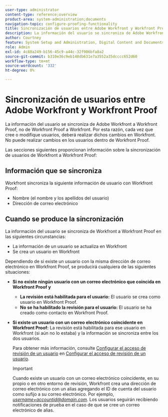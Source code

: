 ```yaml
---
user-type: administrator
content-type: reference;overview
product-area: system-administration;documents
navigation-topic: configure-proofing-functionality
title: Sincronización de usuarios entre Adobe Workfront y Workfront Proof
description: La información del usuario se sincroniza de Adobe Workfront a Workfront Proof, no de Workfront Proof a Workfront. Por esta razón, cada vez que cree o modifique usuarios, deberá realizar dichos cambios en Workfront. No puede realizar cambios en los usuarios dentro de Workfront Proof.
author: Courtney
feature: System Setup and Administration, Digital Content and Documents
role: Admin
exl-id: 4c88a249-b156-45c9-a44c-32f906bfa8a2
source-git-commit: b310e36c9eb148db631e7a3552a35dcccc652d60
workflow-type: tm+mt
source-wordcount: '332'
ht-degree: 0%

---
```


# Sincronización de usuarios entre Adobe Workfront y Workfront Proof

La información del usuario se sincroniza de Adobe Workfront a Workfront Proof, no de Workfront Proof a Workfront. Por esta razón, cada vez que cree o modifique usuarios, deberá realizar dichos cambios en Workfront. No puede realizar cambios en los usuarios dentro de Workfront Proof.

Las secciones siguientes proporcionan información sobre la sincronización de usuarios de Workfront a Workfront Proof:

## Información que se sincroniza

Workfront sincroniza la siguiente información de usuario con Workfront Proof:

* Nombre (el nombre y los apellidos del usuario)
* Dirección de correo electrónico

## Cuando se produce la sincronización

La información del usuario se sincroniza de Workfront a Workfront Proof en las siguientes circunstancias:

* La información de un usuario se actualiza en Workfront
* Se crea un usuario en Workfront

Dependiendo de si existe un usuario con la misma dirección de correo electrónico en Workfront Proof, se producirá cualquiera de las siguientes situaciones:

* **Si no existe ningún usuario con un correo electrónico que coincida en Workfront Proof y**

   * **La revisión está habilitada para el usuario:** El usuario se crea como usuario en Workfront Proof.
   * **No se ha habilitado la revisión para el usuario:** El usuario se ha creado como contacto en Workfront Proof.

* **Si existe un usuario con un correo electrónico coincidente en Workfront Proof:** La revisión está habilitada para ese usuario en Workfront (si aún no lo estaba) y la información se sincroniza entre los dos usuarios.

  Para obtener más información, consulte [Configurar el acceso de revisión de un usuario](../../../administration-and-setup/manage-workfront/configure-proofing/configure-a-users-proofing-access.md) en [Configurar el acceso de revisión de un usuario](../../../administration-and-setup/manage-workfront/configure-proofing/configure-a-users-proofing-access.md).

  >[!IMPORTANT]
  >
  >Cuando existe un usuario con un correo electrónico coincidente, en su propio o en otro entorno de revisión, Workfront crea una dirección de correo electrónico con un alias agregando el ID de cuenta del usuario como sufijo a su correo electrónico. Por ejemplo, *username+accountid@domain.com*. Los usuarios seguirán recibiendo notificaciones de prueba en el caso de que se cree un correo electrónico de alias.
